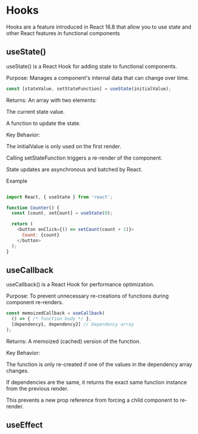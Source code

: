 # Hooks 

Hooks are a feature introduced in React 16.8 that allow you to use state and other React features in functional components

## useState()

useState() is a React Hook for adding state to functional components.

Purpose: Manages a component's internal data that can change over time.

```js
const [stateValue, setStateFunction] = useState(initialValue);

```

Returns: An array with two elements:

The current state value.

A function to update the state.

Key Behavior:

The initialValue is only used on the first render.

Calling setStateFunction triggers a re-render of the component.

State updates are asynchronous and batched by React.

Example

```js

import React, { useState } from 'react';

function Counter() {
  const [count, setCount] = useState(0);

  return (
    <button onClick={() => setCount(count + 1)}>
      Count: {count}
    </button>
  );
}

```

## useCallback

useCallback() is a React Hook for performance optimization.

Purpose: To prevent unnecessary re-creations of functions during component re-renders.

```js
const memoizedCallback = useCallback(
  () => { /* function body */ },
  [dependency1, dependency2] // Dependency array
);

```

Returns: A memoized (cached) version of the function.

Key Behavior:

The function is only re-created if one of the values in the dependency array changes.

If dependencies are the same, it returns the exact same function instance from the previous render.

This prevents a new prop reference from forcing a child component to re-render.



## useEffect
